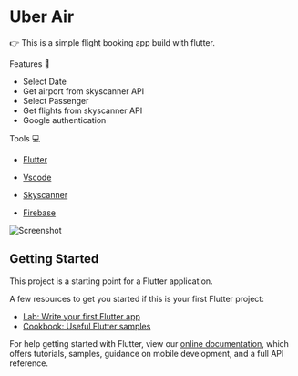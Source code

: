 # Uber Air
👉 This is a simple flight booking app build with flutter.

Features 📱

  - Select Date
  - Get airport from skyscanner API
  - Select Passenger
  - Get flights from skyscanner API 
  - Google authentication

Tools 💻

 - <a href="https://flutter.dev/">Flutter</a>

 - <a href="https://code.visualstudio.com/">Vscode</a>

 - <a href="https://www.partners.skyscanner.net/developer-documentation">Skyscanner</a>

 - <a href="https://firebase.google.com/">Firebase</a>
 
 ![Screenshot](screenshot.png)




## Getting Started

This project is a starting point for a Flutter application.

A few resources to get you started if this is your first Flutter project:

- [Lab: Write your first Flutter app](https://flutter.dev/docs/get-started/codelab)
- [Cookbook: Useful Flutter samples](https://flutter.dev/docs/cookbook)

For help getting started with Flutter, view our
[online documentation](https://flutter.dev/docs), which offers tutorials,
samples, guidance on mobile development, and a full API reference.
